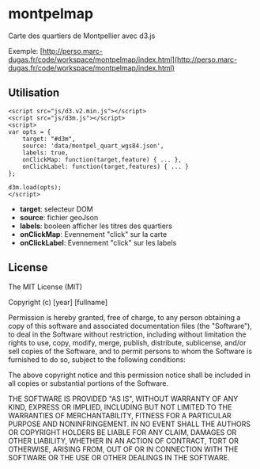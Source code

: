 # montpelmap #


Carte des quartiers de Montpellier avec d3.js

Exemple: [http://perso.marc-dugas.fr/code/workspace/montpelmap/index.html](http://perso.marc-dugas.fr/code/workspace/montpelmap/index.html)


## Utilisation ##


<body>
	<div class="container" id="d3m"></div>

	<script src="js/d3.v2.min.js"></script>
	<script src="js/d3m.js"></script>
	<script>
	var opts = {
		target: "#d3m",
		source: 'data/montpel_quart_wgs84.json',
		labels: true,
		onClickMap: function(target,feature) { ... },
		onClickLabel: function(target,features) { ... }
	};

	d3m.load(opts);
	</script>
</body>


- **target**: selecteur DOM
- **source**: fichier geoJson
- **labels**: booleen afficher les titres des quartiers
- **onClickMap**: Evennement "click" sur la carte
- **onClickLabel**: Evennement "click" sur les labels

## License ##

The MIT License (MIT)

Copyright (c) [year] [fullname]

Permission is hereby granted, free of charge, to any person obtaining a copy of
this software and associated documentation files (the "Software"), to deal in
the Software without restriction, including without limitation the rights to
use, copy, modify, merge, publish, distribute, sublicense, and/or sell copies of
the Software, and to permit persons to whom the Software is furnished to do so,
subject to the following conditions:

The above copyright notice and this permission notice shall be included in all
copies or substantial portions of the Software.

THE SOFTWARE IS PROVIDED "AS IS", WITHOUT WARRANTY OF ANY KIND, EXPRESS OR
IMPLIED, INCLUDING BUT NOT LIMITED TO THE WARRANTIES OF MERCHANTABILITY, FITNESS
FOR A PARTICULAR PURPOSE AND NONINFRINGEMENT. IN NO EVENT SHALL THE AUTHORS OR
COPYRIGHT HOLDERS BE LIABLE FOR ANY CLAIM, DAMAGES OR OTHER LIABILITY, WHETHER
IN AN ACTION OF CONTRACT, TORT OR OTHERWISE, ARISING FROM, OUT OF OR IN
CONNECTION WITH THE SOFTWARE OR THE USE OR OTHER DEALINGS IN THE SOFTWARE.